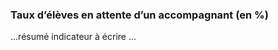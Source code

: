<h3 class="mb-2">
 Taux d’élèves en attente d’un accompagnant (en %)
</h3>
<p>

...résumé indicateur à écrire ...

</p>
